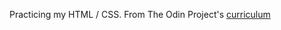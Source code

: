 Practicing my HTML / CSS.
From The Odin Project's [curriculum](http://www.theodinproject.com/courses/web-development-101/lessons/html-css)